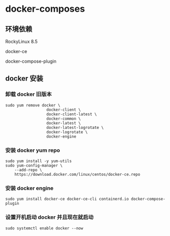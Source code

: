 # docker-composes

## 环境依赖

RockyLinux 8.5

docker-ce

docker-compose-plugin

## docker 安装

### 卸载 docker 旧版本

```
sudo yum remove docker \
                  docker-client \
                  docker-client-latest \
                  docker-common \
                  docker-latest \
                  docker-latest-logrotate \
                  docker-logrotate \
                  docker-engine
```

### 安装 docker yum repo

```
sudo yum install -y yum-utils
sudo yum-config-manager \
    --add-repo \
    https://download.docker.com/linux/centos/docker-ce.repo
```

### 安装 docker engine

```
sudo yum install docker-ce docker-ce-cli containerd.io docker-compose-plugin
```

### 设置开机启动 docker 并且现在就启动 

```
sudo systemctl enable docker --now
```